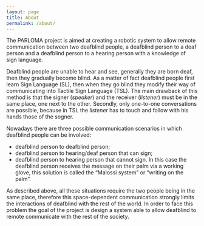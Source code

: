 ```yaml
---
layout: page
title: About
permalink: /about/
---
```


The PARLOMA project is aimed at creating a robotic system to allow remote communication between two deafblind people, a deafblind person to a deaf person and a deafblind person to a hearing person with a knowledge of sign language.

Deafblind people are unable to hear and see, generally they are born deaf, then they gradually become blind. As a matter of fact deafblind people first learn Sign Language (SL), then when they go blind they modify their way of communicating into Tactile Sign Language (TSL). The main drawback of this method is that the signer (*speaker*) and the receiver (*listener*) must be in the same place, one next to the other. Secondly, only one-to-one conversations are possible, because in TSL the *listener* has to touch and follow with his hands those of the sogner.

Nowadays there are three possible communication scenarios in which deafblind people can be involved:

 - deafblind person to deafblind person;
 - deafblind person to hearing/deaf person that can sign;
 - deafblind person to hearing person that cannot sign. In this case the deafblind person receives the message on their palm via a working glove, this solution is called the “Malossi system” or “writing on the palm”.

As described above, all these situations require the two people being in the same place, therefore this space-dependent communication strongly limits the interactions of deafblind with the rest of the world. In order to face this problem the goal of the project is design a system able to allow deafblind to remote communicate with the rest of the society.
